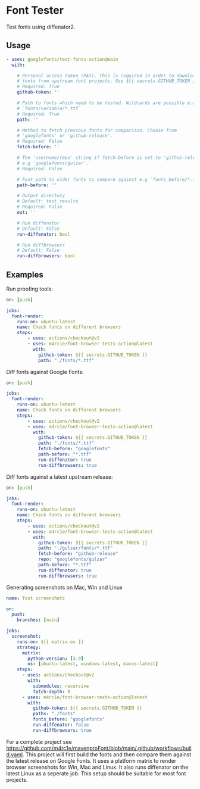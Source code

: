 # Font Tester

Test fonts using diffenator2.

## Usage

```YAML
- uses: googlefonts/test-fonts-action@main
  with:

    # Personal access token (PAT). This is required in order to download
    # fonts from upstream font projects. Use ${{ secrets.GITHUB_TOKEN }}
    # Required: True
    github-token: ''

    # Path to fonts which need to be tested. Wildcards are possible e.g
    # `fonts/variable/*.ttf`
    # Required: True
    path: ''

    # Method to fetch previous fonts for comparison. Choose from
    # 'googlefonts' or 'github-release'.
    # Required: False
    fetch-before: ''

    # The 'username/repo' string if fetch-before is set to 'github-release'
    # e.g `googlefonts/gulzar`.
    # Required: False

    # Font path to older fonts to compare against e.g `fonts_before/*.ttf.
    path-before: ''

    # Output directory
    # Default: test_results
    # Required: False
    out: ''

    # Run diffenator
    # Default: False
    run-diffenator: bool

    # Run diffbrowsers
    # Default: False
    run-diffbrowsers: bool

```



## Examples

Run proofing tools:

```YAML
on: [push]

jobs:
  font-render:
    runs-on: ubuntu-latest
    name: Check fonts on different browsers
    steps:
        - uses: actions/checkout@v2
        - uses: m4rc1e/font-browser-tests-action@latest
          with:
            github-token: ${{ secrets.GITHUB_TOKEN }}
            path: "./fonts/*.ttf"
```

Diff fonts against Google Fonts:

```YAML
on: [push]

jobs:
  font-render:
    runs-on: ubuntu-latest
    name: Check fonts on different browsers
    steps:
        - uses: actions/checkout@v2
        - uses: m4rc1e/font-browser-tests-action@latest
          with:
            github-token: ${{ secrets.GITHUB_TOKEN }}
            path: "./fonts/*.ttf"
            fetch-before: "googlefonts"
            path-before: "*.ttf"
            run-diffenator: true
            run-diffbrowsers: true
```

Diff fonts against a latest upstream release:

```YAML
on: [push]

jobs:
  font-render:
    runs-on: ubuntu-latest
    name: Check fonts on different browsers
    steps:
        - uses: actions/checkout@v2
        - uses: m4rc1e/font-browser-tests-action@latest
          with:
            github-token: ${{ secrets.GITHUB_TOKEN }}
            path: "./gulzar/fonts/*.ttf"
            fetch-before: "github-release"
            repo: "googlefonts/gulzar"
            path-before: "*.ttf"
            run-diffenator: true
            run-diffbrowsers: true
```

Generating screenshots on Mac, Win and Linux

```YAML
name: Test screenshots

on:
  push:
    branches: [main]

jobs:
  screenshot:
    runs-on: ${{ matrix.os }}
    strategy:
      matrix:
        python-version: [3.9]
        os: [ubuntu-latest, windows-latest, macos-latest]
    steps:
      - uses: actions/checkout@v2
        with:
          submodules: recursive
          fetch-depth: 0
      - uses: m4rc1e/font-browser-tests-action@latest
        with:
          github-token: ${{ secrets.GITHUB_TOKEN }}
          paths: "./fonts"
          fonts_before: "googlefonts"
          run-diffenator: false
          run-diffbrowsers: true
```

For a complete project see https://github.com/m4rc1e/mavenproFont/blob/main/.github/workflows/build.yaml. This project will first build the fonts and then compare them against the latest release on Google Fonts. It uses a platform matrix to render browser screenshots for Win, Mac and Linux. It also runs diffenator on the latest Linux as a seperate job. This setup should be suitable for most font projects.